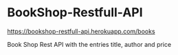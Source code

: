 # BookShop-Restfull-API
https://bookshop-restfull-api.herokuapp.com/books

Book Shop Rest API with the entries title, author and price


